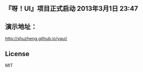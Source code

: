 <h2>『呀！UI』项目正式启动	2013年3月1日 23:47</h2>
<h2>演示地址：</h2>
<a href="http://shuzheng.github.io/yaui/">http://shuzheng.github.io/yaui/</a>
<h2>License</h2>
MIT
